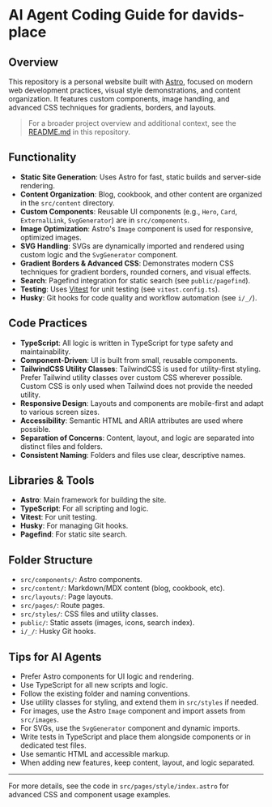# AI Agent Coding Guide for davids-place

## Overview

This repository is a personal website built with [Astro](https://astro.build/), focused on modern web development practices, visual style demonstrations, and content organization. It features custom components, image handling, and advanced CSS techniques for gradients, borders, and layouts.

> For a broader project overview and additional context, see the [README.md](./README.md) in this repository.

## Functionality

- **Static Site Generation**: Uses Astro for fast, static builds and server-side rendering.
- **Content Organization**: Blog, cookbook, and other content are organized in the `src/content` directory.
- **Custom Components**: Reusable UI components (e.g., `Hero`, `Card`, `ExternalLink`, `SvgGenerator`) are in `src/components`.
- **Image Optimization**: Astro's `Image` component is used for responsive, optimized images.
- **SVG Handling**: SVGs are dynamically imported and rendered using custom logic and the `SvgGenerator` component.
- **Gradient Borders & Advanced CSS**: Demonstrates modern CSS techniques for gradient borders, rounded corners, and visual effects.
- **Search**: Pagefind integration for static search (see `public/pagefind`).
- **Testing**: Uses [Vitest](https://vitest.dev/) for unit testing (see `vitest.config.ts`).
- **Husky**: Git hooks for code quality and workflow automation (see `i/_/`).

## Code Practices

- **TypeScript**: All logic is written in TypeScript for type safety and maintainability.
- **Component-Driven**: UI is built from small, reusable components.
- **TailwindCSS Utility Classes**: TailwindCSS is used for utility-first styling. Prefer Tailwind utility classes over custom CSS wherever possible. Custom CSS is only used when Tailwind does not provide the needed utility.
- **Responsive Design**: Layouts and components are mobile-first and adapt to various screen sizes.
- **Accessibility**: Semantic HTML and ARIA attributes are used where possible.
- **Separation of Concerns**: Content, layout, and logic are separated into distinct files and folders.
- **Consistent Naming**: Folders and files use clear, descriptive names.

## Libraries & Tools

- **Astro**: Main framework for building the site.
- **TypeScript**: For all scripting and logic.
- **Vitest**: For unit testing.
- **Husky**: For managing Git hooks.
- **Pagefind**: For static site search.

## Folder Structure

- `src/components/`: Astro components.
- `src/content/`: Markdown/MDX content (blog, cookbook, etc).
- `src/layouts/`: Page layouts.
- `src/pages/`: Route pages.
- `src/styles/`: CSS files and utility classes.
- `public/`: Static assets (images, icons, search index).
- `i/_/`: Husky Git hooks.

## Tips for AI Agents

- Prefer Astro components for UI logic and rendering.
- Use TypeScript for all new scripts and logic.
- Follow the existing folder and naming conventions.
- Use utility classes for styling, and extend them in `src/styles` if needed.
- For images, use the Astro `Image` component and import assets from `src/images`.
- For SVGs, use the `SvgGenerator` component and dynamic imports.
- Write tests in TypeScript and place them alongside components or in dedicated test files.
- Use semantic HTML and accessible markup.
- When adding new features, keep content, layout, and logic separated.

---

For more details, see the code in `src/pages/style/index.astro` for advanced CSS and component usage examples.
